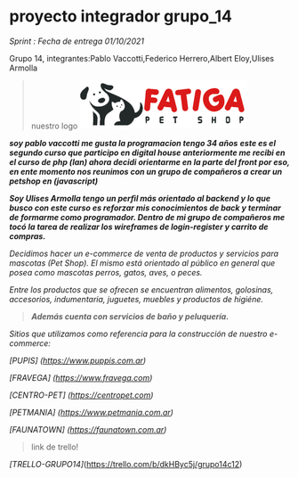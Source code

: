 # proyecto integrador grupo_14
*Sprint : Fecha de entrega 01/10/2021*

Grupo 14, integrantes:Pablo Vaccotti,Federico Herrero,Albert Eloy,Ulises Armolla

> nuestro logo
![logotipo](/public/images/logo.png)

***soy pablo vaccotti me gusta la programacion tengo 34 años***
***este es el segundo curso que participo en digital house anteriormente me recibi en el curso de php (lan) ahora decidi orientarme en la parte del front por eso, en  ente momento nos reunimos con un  grupo de compañeros a crear un petshop en (javascript)***

***Soy Ulises Armolla tengo un perfìl más orientado al backend y lo que busco con este curso es reforzar mis conocimientos de back y terminar de formarme como programador. Dentro de mi grupo de compañeros me tocó la tarea de realizar los wireframes de login-register y carrito de compras.***

*Decidimos hacer un e-commerce de venta de productos y servicios para mascotas (Pet Shop).*
*El mismo está orientado al público en general que posea como mascotas perros, gatos, aves, o peces.*

*Entre los productos que se ofrecen se encuentran alimentos, golosinas, accesorios, indumentaria,*
*juguetes, muebles y productos de higiéne.*

>***Además cuenta con servicios de baño y peluquería.***

*Sitios que utilizamos como referencia para la construcción de nuestro e-commerce:*

*[PUPIS]* *(https://www.puppis.com.ar)*

*[FRAVEGA]* *(https://www.fravega.com)*

*[CENTRO-PET]* *(https://centropet.com)*

*[PETMANIA]* *(https://www.petmania.com.ar)*

*[FAUNATOWN]* *(https://faunatown.com.ar)*


>link de trello!

*[TRELLO-GRUPO14]*(https://trello.com/b/dkHByc5j/grupo14c12)


